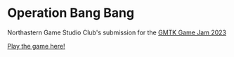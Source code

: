 # Operation Bang Bang
Northastern Game Studio Club's submission for the [GMTK Game Jam 2023](https://itch.io/jam/gmtk-2023)

[Play the game here!](https://nugamestudioclub.itch.io/operation-bang-bang)
